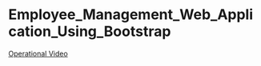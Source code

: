 # Employee_Management_Web_Application_Using_Bootstrap


[Operational Video](https://drive.google.com/file/d/1_DZcJrX42Ld-C30iOCcyTC0LwqkTppPe/view?usp=sharing)

